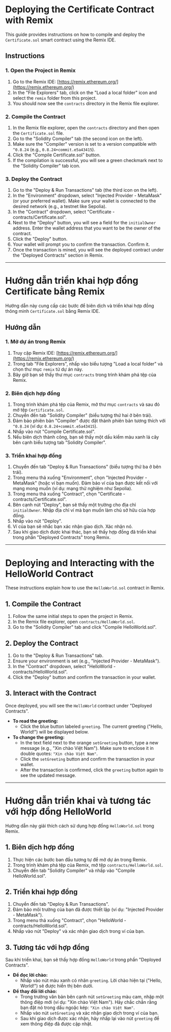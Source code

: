 # Deploying the Certificate Contract with Remix

This guide provides instructions on how to compile and deploy the `Certificate.sol` smart contract using the Remix IDE.

## Instructions

### 1. Open the Project in Remix

1.  Go to the Remix IDE: [https://remix.ethereum.org/](https://remix.ethereum.org/)
2.  In the "File Explorers" tab, click on the "Load a local folder" icon and select the `remix` folder from this project.
3.  You should now see the `contracts` directory in the Remix file explorer.

### 2. Compile the Contract

1.  In the Remix file explorer, open the `contracts` directory and then open the `Certificate.sol` file.
2.  Go to the "Solidity Compiler" tab (the second icon on the left).
3.  Make sure the "Compiler" version is set to a version compatible with `^0.8.24` (e.g., `0.8.24+commit.e5a43415`).
4.  Click the "Compile Certificate.sol" button.
5.  If the compilation is successful, you will see a green checkmark next to the "Solidity Compiler" tab icon.

### 3. Deploy the Contract

1.  Go to the "Deploy & Run Transactions" tab (the third icon on the left).
2.  In the "Environment" dropdown, select "Injected Provider - MetaMask" (or your preferred wallet). Make sure your wallet is connected to the desired network (e.g., a testnet like Sepolia).
3.  In the "Contract" dropdown, select "Certificate - contracts/Certificate.sol".
4.  Next to the "Deploy" button, you will see a field for the `initialOwner` address. Enter the wallet address that you want to be the owner of the contract.
5.  Click the "Deploy" button.
6.  Your wallet will prompt you to confirm the transaction. Confirm it.
7.  Once the transaction is mined, you will see the deployed contract under the "Deployed Contracts" section in Remix.

---

# Hướng dẫn triển khai hợp đồng Certificate bằng Remix

Hướng dẫn này cung cấp các bước để biên dịch và triển khai hợp đồng thông minh `Certificate.sol` bằng Remix IDE.

## Hướng dẫn

### 1. Mở dự án trong Remix

1.  Truy cập Remix IDE: [https://remix.ethereum.org/](https://remix.ethereum.org/)
2.  Trong tab "File Explorers", nhấp vào biểu tượng "Load a local folder" và chọn thư mục `remix` từ dự án này.
3.  Bây giờ bạn sẽ thấy thư mục `contracts` trong trình khám phá tệp của Remix.

### 2. Biên dịch hợp đồng

1.  Trong trình khám phá tệp của Remix, mở thư mục `contracts` và sau đó mở tệp `Certificate.sol`.
2.  Chuyển đến tab "Solidity Compiler" (biểu tượng thứ hai ở bên trái).
3.  Đảm bảo phiên bản "Compiler" được đặt thành phiên bản tương thích với `^0.8.24` (ví dụ: `0.8.24+commit.e5a43415`).
4.  Nhấp vào nút "Compile Certificate.sol".
5.  Nếu biên dịch thành công, bạn sẽ thấy một dấu kiểm màu xanh lá cây bên cạnh biểu tượng tab "Solidity Compiler".

### 3. Triển khai hợp đồng

1.  Chuyển đến tab "Deploy & Run Transactions" (biểu tượng thứ ba ở bên trái).
2.  Trong menu thả xuống "Environment", chọn "Injected Provider - MetaMask" (hoặc ví bạn muốn). Đảm bảo ví của bạn được kết nối với mạng mong muốn (ví dụ: mạng thử nghiệm như Sepolia).
3.  Trong menu thả xuống "Contract", chọn "Certificate - contracts/Certificate.sol".
4.  Bên cạnh nút "Deploy", bạn sẽ thấy một trường cho địa chỉ `initialOwner`. Nhập địa chỉ ví mà bạn muốn làm chủ sở hữu của hợp đồng.
5.  Nhấp vào nút "Deploy".
6.  Ví của bạn sẽ nhắc bạn xác nhận giao dịch. Xác nhận nó.
7.  Sau khi giao dịch được khai thác, bạn sẽ thấy hợp đồng đã triển khai trong phần "Deployed Contracts" trong Remix.

---

# Deploying and Interacting with the HelloWorld Contract

These instructions explain how to use the `HelloWorld.sol` contract in Remix.

## 1. Compile the Contract

1.  Follow the same initial steps to open the project in Remix.
2.  In the Remix file explorer, open `contracts/HelloWorld.sol`.
3.  Go to the "Solidity Compiler" tab and click "Compile HelloWorld.sol".

## 2. Deploy the Contract

1.  Go to the "Deploy & Run Transactions" tab.
2.  Ensure your environment is set (e.g., "Injected Provider - MetaMask").
3.  In the "Contract" dropdown, select "HelloWorld - contracts/HelloWorld.sol".
4.  Click the "Deploy" button and confirm the transaction in your wallet.

## 3. Interact with the Contract

Once deployed, you will see the `HelloWorld` contract under "Deployed Contracts".

*   **To read the greeting:**
    *   Click the blue button labeled `greeting`. The current greeting ("Hello, World!") will be displayed below.
*   **To change the greeting:**
    *   In the text field next to the orange `setGreeting` button, type a new message (e.g., "Xin chào Việt Nam"). Make sure to enclose it in double quotes: `"Xin chào Việt Nam"`.
    *   Click the `setGreeting` button and confirm the transaction in your wallet.
    *   After the transaction is confirmed, click the `greeting` button again to see the updated message.

---

# Hướng dẫn triển khai và tương tác với hợp đồng HelloWorld

Hướng dẫn này giải thích cách sử dụng hợp đồng `HelloWorld.sol` trong Remix.

## 1. Biên dịch hợp đồng

1.  Thực hiện các bước ban đầu tương tự để mở dự án trong Remix.
2.  Trong trình khám phá tệp của Remix, mở tệp `contracts/HelloWorld.sol`.
3.  Chuyển đến tab "Solidity Compiler" và nhấp vào "Compile HelloWorld.sol".

## 2. Triển khai hợp đồng

1.  Chuyển đến tab "Deploy & Run Transactions".
2.  Đảm bảo môi trường của bạn đã được thiết lập (ví dụ: "Injected Provider - MetaMask").
3.  Trong menu thả xuống "Contract", chọn "HelloWorld - contracts/HelloWorld.sol".
4.  Nhấp vào nút "Deploy" và xác nhận giao dịch trong ví của bạn.

## 3. Tương tác với hợp đồng

Sau khi triển khai, bạn sẽ thấy hợp đồng `HelloWorld` trong phần "Deployed Contracts".

*   **Để đọc lời chào:**
    *   Nhấp vào nút màu xanh có nhãn `greeting`. Lời chào hiện tại ("Hello, World!") sẽ được hiển thị bên dưới.
*   **Để thay đổi lời chào:**
    *   Trong trường văn bản bên cạnh nút `setGreeting` màu cam, nhập một thông điệp mới (ví dụ: "Xin chào Việt Nam"). Hãy chắc chắn rằng bạn đặt nó trong dấu ngoặc kép: `"Xin chào Việt Nam"`.
    *   Nhấp vào nút `setGreeting` và xác nhận giao dịch trong ví của bạn.
    *   Sau khi giao dịch được xác nhận, hãy nhấp lại vào nút `greeting` để xem thông điệp đã được cập nhật.
